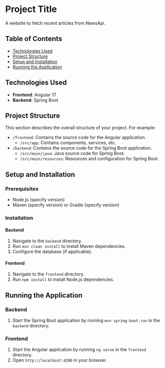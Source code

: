 # Project Title
A website to fetch recent articles from NewsApi.

## Table of Contents

- [Technologies Used](#technologies-used)
- [Project Structure](#project-structure)
- [Setup and Installation](#setup-and-installation)
- [Running the Application](#running-the-application)

## Technologies Used

- **Frontend**: Angular 17
- **Backend**: Spring Boot

## Project Structure

This section describes the overall structure of your project. For example:

- `/frontend`: Contains the source code for the Angular application.
  - `/src/app`: Contains components, services, etc.
- `/backend`: Contains the source code for the Spring Boot application.
  - `/src/main/java`: Java source code for Spring Boot.
  - `/src/main/resources`: Resources and configuration for Spring Boot.

## Setup and Installation

### Prerequisites

- Node.js (specify version)
- Maven (specify version) or Gradle (specify version)

### Installation

#### Backend

1. Navigate to the `backend` directory.
2. Run `mvn clean install` to install Maven dependencies.
3. Configure the database (if applicable).

#### Frontend

1. Navigate to the `frontend` directory.
2. Run `npm install` to install Node.js dependencies.

## Running the Application

### Backend

1. Start the Spring Boot application by running `mvn spring-boot:run` in the `backend` directory.

### Frontend

1. Start the Angular application by running `ng serve` in the `frontend` directory.
2. Open `http://localhost:4200` in your browser.
